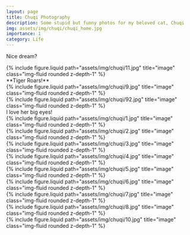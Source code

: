 ```yaml
---
layout: page
title: Chuqi Photography
description: Some stupid but funny photos for my beloved cat, Chuqi
img: assets/img/chuqi/chuqi_home.jpg
importance: 1
category: Life
---
```



Nice dream?
<div class="row justify-content-sm-center">
    <div class="col-sm mt-3 mt-md-0">
        {% include figure.liquid path="assets/img/chuqi/11.jpg" title="image" class="img-fluid rounded z-depth-1" %}
    </div>
</div>
**Tiger Roars!**
<div class="row">
    <div class="col-sm mt-3 mt-md-0">
        {% include figure.liquid path="assets/img/chuqi/9.jpg" title="image" class="img-fluid rounded z-depth-1" %}
    </div>
    <div class="col-sm mt-3 mt-md-0">
        {% include figure.liquid path="assets/img/chuqi/92.jpg" title="image" class="img-fluid rounded z-depth-1" %}
    </div>
</div>
I love her big eyes!
<div class="row">
    <div class="col-sm mt-3 mt-md-0">
        {% include figure.liquid path="assets/img/chuqi/1.jpg" title="image" class="img-fluid rounded z-depth-1" %}
    </div>
    <div class="col-sm mt-3 mt-md-0">
        {% include figure.liquid path="assets/img/chuqi/2.jpg" title="image" class="img-fluid rounded z-depth-1" %}
    </div>
    <div class="col-sm mt-3 mt-md-0">
        {% include figure.liquid path="assets/img/chuqi/3.jpg" title="image" class="img-fluid rounded z-depth-1" %}
    </div>
</div>

<div class="row">
    <div class="col-sm mt-3 mt-md-0">
        {% include figure.liquid path="assets/img/chuqi/4.jpg" title="image" class="img-fluid rounded z-depth-1" %}
    </div>
    <div class="col-sm mt-3 mt-md-0">
        {% include figure.liquid path="assets/img/chuqi/5.jpg" title="image" class="img-fluid rounded z-depth-1" %}
    </div>
    <div class="col-sm mt-3 mt-md-0">
        {% include figure.liquid path="assets/img/chuqi/6.jpg" title="image" class="img-fluid rounded z-depth-1" %}
    </div>
</div>

<div class="row">
    <div class="col-sm mt-3 mt-md-0">
        {% include figure.liquid path="assets/img/chuqi/7.jpg" title="image" class="img-fluid rounded z-depth-1" %}
    </div>
    <div class="col-sm mt-3 mt-md-0">
        {% include figure.liquid path="assets/img/chuqi/8.jpg" title="image" class="img-fluid rounded z-depth-1" %}
    </div>
    <div class="col-sm mt-3 mt-md-0">
        {% include figure.liquid path="assets/img/chuqi/10.jpg" title="image" class="img-fluid rounded z-depth-1" %}
    </div>
</div>

